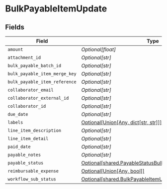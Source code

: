 # BulkPayableItemUpdate


## Fields

| Field                                                                                                                        | Type                                                                                                                         | Required                                                                                                                     | Description                                                                                                                  |
| ---------------------------------------------------------------------------------------------------------------------------- | ---------------------------------------------------------------------------------------------------------------------------- | ---------------------------------------------------------------------------------------------------------------------------- | ---------------------------------------------------------------------------------------------------------------------------- |
| `amount`                                                                                                                     | *Optional[float]*                                                                                                            | :heavy_minus_sign:                                                                                                           | N/A                                                                                                                          |
| `attachment_id`                                                                                                              | *Optional[str]*                                                                                                              | :heavy_minus_sign:                                                                                                           | N/A                                                                                                                          |
| `bulk_payable_batch_id`                                                                                                      | *Optional[str]*                                                                                                              | :heavy_minus_sign:                                                                                                           | N/A                                                                                                                          |
| `bulk_payable_item_merge_key`                                                                                                | *Optional[str]*                                                                                                              | :heavy_minus_sign:                                                                                                           | N/A                                                                                                                          |
| `bulk_payable_item_reference`                                                                                                | *Optional[str]*                                                                                                              | :heavy_minus_sign:                                                                                                           | N/A                                                                                                                          |
| `collaborator_email`                                                                                                         | *Optional[str]*                                                                                                              | :heavy_minus_sign:                                                                                                           | N/A                                                                                                                          |
| `collaborator_external_id`                                                                                                   | *Optional[str]*                                                                                                              | :heavy_minus_sign:                                                                                                           | N/A                                                                                                                          |
| `collaborator_id`                                                                                                            | *Optional[str]*                                                                                                              | :heavy_minus_sign:                                                                                                           | N/A                                                                                                                          |
| `due_date`                                                                                                                   | *Optional[str]*                                                                                                              | :heavy_minus_sign:                                                                                                           | N/A                                                                                                                          |
| `labels`                                                                                                                     | [Optional[Union[Any, dict[str, str]]]](undefined/models/shared/bulkpayableitemupdatelabels.md)                               | :heavy_minus_sign:                                                                                                           | N/A                                                                                                                          |
| `line_item_description`                                                                                                      | *Optional[str]*                                                                                                              | :heavy_minus_sign:                                                                                                           | N/A                                                                                                                          |
| `line_item_detail`                                                                                                           | *Optional[str]*                                                                                                              | :heavy_minus_sign:                                                                                                           | N/A                                                                                                                          |
| `paid_date`                                                                                                                  | *Optional[str]*                                                                                                              | :heavy_minus_sign:                                                                                                           | N/A                                                                                                                          |
| `payable_notes`                                                                                                              | *Optional[str]*                                                                                                              | :heavy_minus_sign:                                                                                                           | N/A                                                                                                                          |
| `payable_status`                                                                                                             | [Optional[shared.PayableStatusBulkPayableItemUpdate]](undefined/models/shared/payablestatusbulkpayableitemupdate.md)         | :heavy_minus_sign:                                                                                                           | N/A                                                                                                                          |
| `reimbursable_expense`                                                                                                       | [Optional[Union[Any, bool]]](undefined/models/shared/bulkpayableitemupdatereimbursableexpense.md)                            | :heavy_minus_sign:                                                                                                           | N/A                                                                                                                          |
| `workflow_sub_status`                                                                                                        | [Optional[shared.BulkPayableItemUpdateWorkflowSubStatus]](undefined/models/shared/bulkpayableitemupdateworkflowsubstatus.md) | :heavy_minus_sign:                                                                                                           | N/A                                                                                                                          |